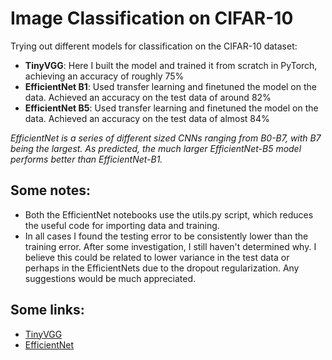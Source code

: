 # Image Classification on CIFAR-10
Trying out different models for classification on the CIFAR-10 dataset:
- **TinyVGG**: Here I built the model and trained it from scratch in PyTorch, achieving an accuracy of roughly 75%
- **EfficientNet B1**: Used transfer learning and finetuned the model on the data. Achieved an accuracy on the test data of around 82%
- **EfficientNet B5**: Used transfer learning and finetuned the model on the data. Achieved an accuracy on the test data of almost 84%

_EfficientNet is a series of different sized CNNs ranging from B0-B7, with B7 being the largest. As predicted, the much larger EfficientNet-B5 model performs better than EfficientNet-B1._

## Some notes:
- Both the EfficientNet notebooks use the utils.py script, which reduces the useful code for importing data and training.
- In all cases I found the testing error to be consistently lower than the training error. After some investigation, I still haven't determined why. I believe this could be related to lower variance in the test data or perhaps in the EfficientNets due to the dropout regularization. Any suggestions would be much appreciated.

## Some links:
- [TinyVGG](https://www.researchgate.net/publication/321046304_Understanding_deep_learning_via_backtracking_and_deconvolution)
- [EfficientNet](https://arxiv.org/abs/1905.11946v5)
